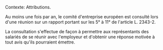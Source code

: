 Contexte: Attributions.

Au moins une fois par an, le comité d'entreprise européen est consulté lors d'une réunion sur un rapport portant sur les 5° à 11° de l'article L. 2343-2.

La consultation s'effectue de façon à permettre aux représentants des salariés de se réunir avec l'employeur et d'obtenir une réponse motivée à tout avis qu'ils pourraient émettre.